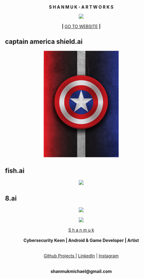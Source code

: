 

 <p align="center">
  <b>S  H  A  N  M  U  K    -    A  R  T  W  O  R  K  S</b>
</p>
 
<p align="center">
  <img widht ="40" height="40" src="https://user-images.githubusercontent.com/55943851/82728945-52f4c800-9d11-11ea-9f0a-061c2a225a72.png">
</p>

<p align="center">
 <b>|</b> <a href="https://shanmukmichael.github.io/Graphic-Designs/">GO TO WEBSITE</a> <b> |</b>
 </p>

 ## captain america shield.ai
<p align="center">
  <img widht ="350" height="350" src="https://github.com/shanmukmichael/Graphic-Designs/blob/master/captain%20america%20shield/CA_s_line.jpg">
</p>
  

 
 ## fish.ai
<p align="center">
  <img widht ="350" height="350" src="https://user-images.githubusercontent.com/55943851/91564676-9721e500-e95e-11ea-92f9-543b87f32606.jpg">
</p>
  

## 8.ai
<p align="center">
  <img widht ="350" height="350" src="https://user-images.githubusercontent.com/55943851/91273104-5b3e2280-e79a-11ea-83cc-95cf3c07a626.png">
</p>
  

<p align="center">
  <img widht ="300" height="300" src="https://user-images.githubusercontent.com/55943851/82728945-52f4c800-9d11-11ea-9f0a-061c2a225a72.png">
</p>
  

<p align="center">
  <a href="https://www.google.com/search?q=Shanmuk+Michael&rlz=1C1GCEA_enIN857IN857&oq=Shanmuk+Michael&aqs=chrome..69i57j69i60l3.9741j0j8&sourceid=chrome&ie=UTF-8">S h a n m u k</a><br>
  <br>
    <b>Cybersecurity Keen | Android & Game Developer | Artist</b>
  <br><br>
  <br>
  <a href="https://shanmukmichael.github.io/Shanmuk_Projects/">Github Projects </a>  |
  <a href="https://www.linkedin.com/in/shanmukmichael">LinkedIn</a>  |
  <a href="https://www.instagram.com/mr_singlle">Instagram</a>
  <br><br>
  
  <br>
   <b>shanmukmichael@gmail.com</b>
  <br>
  
</p>

